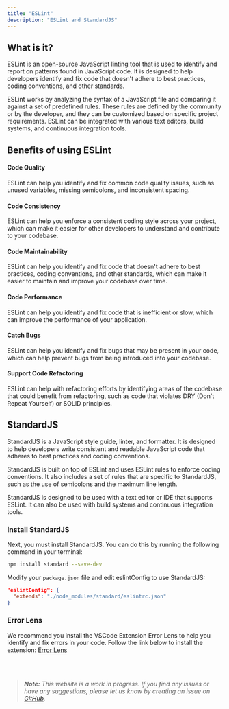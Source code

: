 ```yaml
---
title: "ESLint"
description: "ESLint and StandardJS"
---
```


## What is it?
ESLint is an open-source JavaScript linting tool that is used to identify and report on patterns found in JavaScript code. It is designed to help developers identify and fix code that doesn't adhere to best practices, coding conventions, and other standards.

ESLint works by analyzing the syntax of a JavaScript file and comparing it against a set of predefined rules. These rules are defined by the community or by the developer, and they can be customized based on specific project requirements. ESLint can be integrated with various text editors, build systems, and continuous integration tools.

## Benefits of using ESLint

#### Code Quality
ESLint can help you identify and fix common code quality issues, such as unused variables, missing semicolons, and inconsistent spacing.

#### Code Consistency
ESLint can help you enforce a consistent coding style across your project, which can make it easier for other developers to understand and contribute to your codebase.

#### Code Maintainability
ESLint can help you identify and fix code that doesn't adhere to best practices, coding conventions, and other standards, which can make it easier to maintain and improve your codebase over time.

#### Code Performance
ESLint can help you identify and fix code that is inefficient or slow, which can improve the performance of your application.

#### Catch Bugs
ESLint can help you identify and fix bugs that may be present in your code, which can help prevent bugs from being introduced into your codebase.

#### Support Code Refactoring
ESLint can help with refactoring efforts by identifying areas of the codebase that could benefit from refactoring, such as code that violates DRY (Don't Repeat Yourself) or SOLID principles.

## StandardJS
StandardJS is a JavaScript style guide, linter, and formatter. It is designed to help developers write consistent and readable JavaScript code that adheres to best practices and coding conventions.

StandardJS is built on top of ESLint and uses ESLint rules to enforce coding conventions. It also includes a set of rules that are specific to StandardJS, such as the use of semicolons and the maximum line length.

StandardJS is designed to be used with a text editor or IDE that supports ESLint. It can also be used with build systems and continuous integration tools.

### Install StandardJS
Next, you must install StandardJS. You can do this by running the following command in your terminal:

```bash
npm install standard --save-dev
```

Modify your `package.json` file and edit eslintConfig to use StandardJS:

```json
"eslintConfig": {
  "extends": "./node_modules/standard/eslintrc.json"
}
```

### Error Lens
We recommend you install the VSCode Extension Error Lens to help you identify and fix errors in your code. Follow the link below to install the extension:
<a href="https://marketplace.visualstudio.com/items?itemName=usernamehw.errorlens" target="_blank">Error Lens</a>

<br /> <br />
>***Note:*** _This website is a work in progress. If you find any issues or have any suggestions, please let us know by creating an issue on <a href="https://github.com/HackMort/jdk-workflow/issues" target="_blank">GitHub</a>._